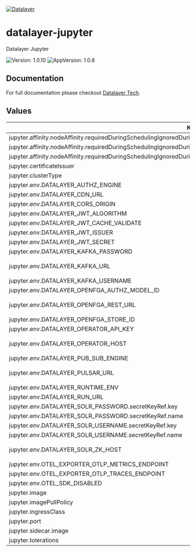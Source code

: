 [![Datalayer](https://assets.datalayer.tech/datalayer-25.svg)](https://datalayer.io)

# datalayer-jupyter

Datalayer Jupyter

![Version: 1.0.10](https://img.shields.io/badge/Version-1.0.10-informational?style=flat-square) ![AppVersion: 1.0.8](https://img.shields.io/badge/AppVersion-1.0.8-informational?style=flat-square)

## Documentation

For full documentation please checkout [Datalayer Tech](https://datalayer.tech).

## Values

| Key | Type | Default | Description |
|-----|------|---------|-------------|
| jupyter.affinity.nodeAffinity.requiredDuringSchedulingIgnoredDuringExecution.nodeSelectorTerms[0].matchExpressions[0].key | string | `"role.datalayer.io/api"` |  |
| jupyter.affinity.nodeAffinity.requiredDuringSchedulingIgnoredDuringExecution.nodeSelectorTerms[0].matchExpressions[0].operator | string | `"In"` |  |
| jupyter.affinity.nodeAffinity.requiredDuringSchedulingIgnoredDuringExecution.nodeSelectorTerms[0].matchExpressions[0].values[0] | string | `"true"` |  |
| jupyter.certificateIssuer | string | `"letsencrypt"` |  |
| jupyter.clusterType | string | `"any"` |  |
| jupyter.env.DATALAYER_AUTHZ_ENGINE | string | `""` |  |
| jupyter.env.DATALAYER_CDN_URL | string | `""` |  |
| jupyter.env.DATALAYER_CORS_ORIGIN | string | `"*"` |  |
| jupyter.env.DATALAYER_JWT_ALGORITHM | string | `""` |  |
| jupyter.env.DATALAYER_JWT_CACHE_VALIDATE | string | `"false"` |  |
| jupyter.env.DATALAYER_JWT_ISSUER | string | `"https://id.datalayer.run"` |  |
| jupyter.env.DATALAYER_JWT_SECRET | string | `""` |  |
| jupyter.env.DATALAYER_KAFKA_PASSWORD | string | `""` |  |
| jupyter.env.DATALAYER_KAFKA_URL | string | `"datalayer-kafka-kafka-bootstrap.datalayer-kafka.svc.cluster.local:9092"` |  |
| jupyter.env.DATALAYER_KAFKA_USERNAME | string | `""` |  |
| jupyter.env.DATALAYER_OPENFGA_AUTHZ_MODEL_ID | string | `""` |  |
| jupyter.env.DATALAYER_OPENFGA_REST_URL | string | `"http://datalayer-openfga.datalayer-openfga.svc.cluster.local:8080"` |  |
| jupyter.env.DATALAYER_OPENFGA_STORE_ID | string | `""` |  |
| jupyter.env.DATALAYER_OPERATOR_API_KEY | string | `""` |  |
| jupyter.env.DATALAYER_OPERATOR_HOST | string | `"datalayer-operator-svc.datalayer-jupyter.svc.cluster.local:2111"` |  |
| jupyter.env.DATALAYER_PUB_SUB_ENGINE | string | `"kafka"` |  |
| jupyter.env.DATALAYER_PULSAR_URL | string | `"pulsar://datalayer-pulsar-broker.datalayer-pulsar.svc.cluster.local:6650"` |  |
| jupyter.env.DATALAYER_RUNTIME_ENV | string | `"prod"` |  |
| jupyter.env.DATALAYER_RUN_URL | string | `""` |  |
| jupyter.env.DATALAYER_SOLR_PASSWORD.secretKeyRef.key | string | `"password"` |  |
| jupyter.env.DATALAYER_SOLR_PASSWORD.secretKeyRef.name | string | `"solr-basic-auth"` |  |
| jupyter.env.DATALAYER_SOLR_USERNAME.secretKeyRef.key | string | `"username"` |  |
| jupyter.env.DATALAYER_SOLR_USERNAME.secretKeyRef.name | string | `"solr-basic-auth"` |  |
| jupyter.env.DATALAYER_SOLR_ZK_HOST | string | `"solr-datalayer-solrcloud-zookeeper-headless.datalayer-solr.svc.cluster.local"` |  |
| jupyter.env.OTEL_EXPORTER_OTLP_METRICS_ENDPOINT | string | `""` |  |
| jupyter.env.OTEL_EXPORTER_OTLP_TRACES_ENDPOINT | string | `""` |  |
| jupyter.env.OTEL_SDK_DISABLED | string | `"false"` |  |
| jupyter.image | string | `"datalayer/jupyter:1.0.8"` |  |
| jupyter.imagePullPolicy | string | `"Always"` |  |
| jupyter.ingressClass | string | `"datalayer-traefik"` |  |
| jupyter.port | int | `9500` |  |
| jupyter.sidecar.image | string | `"datalayer/whoami:0.0.6"` |  |
| jupyter.tolerations | object | `{}` |  |

